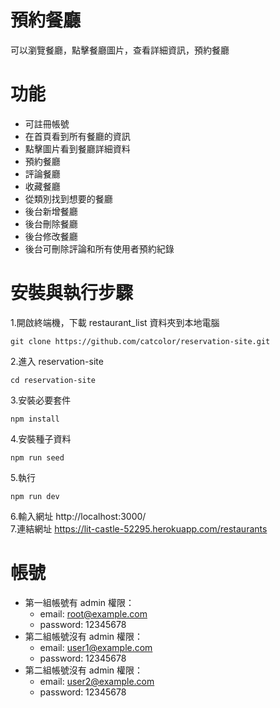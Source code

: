 # 預約餐廳
可以瀏覽餐廳，點擊餐廳圖片，查看詳細資訊，預約餐廳
# 功能
* 可註冊帳號
* 在首頁看到所有餐廳的資訊
* 點擊圖片看到餐廳詳細資料
* 預約餐廳
* 評論餐廳 
* 收藏餐廳
* 從類別找到想要的餐廳
* 後台新增餐廳
* 後台刪除餐廳
* 後台修改餐廳
* 後台可刪除評論和所有使用者預約紀錄
# 安裝與執行步驟
1.開啟終端機，下載 restaurant_list 資料夾到本地電腦    
   
    git clone https://github.com/catcolor/reservation-site.git

2.進入 reservation-site    

    cd reservation-site
    
3.安裝必要套件

    npm install
    
4.安裝種子資料

    npm run seed
  
5.執行

    npm run dev
    
6.輸入網址 http://localhost:3000/    
7.連結網址 https://lit-castle-52295.herokuapp.com/restaurants
# 帳號
* 第一組帳號有 admin 權限：
  * email: root@example.com
  * password: 12345678
* 第二組帳號沒有 admin 權限：
  * email: user1@example.com
  * password: 12345678
* 第二組帳號沒有 admin 權限：
  * email: user2@example.com
  * password: 12345678
